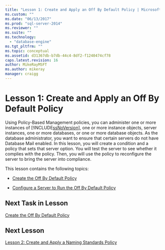```yaml
---
title: "Lesson 1: Create and Apply an Off By Default Policy | Microsoft Docs"
ms.custom: ""
ms.date: "06/13/2017"
ms.prod: "sql-server-2014"
ms.reviewer: ""
ms.suite: ""
ms.technology: 
  - "database-engine"
ms.tgt_pltfrm: ""
ms.topic: conceptual
ms.assetid: d31367db-b7db-44c4-8df2-f1240474cf78
caps.latest.revision: 16
author: MikeRayMSFT
ms.author: mikeray
manager: craigg
---
```

# Lesson 1: Create and Apply an Off By Default Policy
  Using Policy-Based Management policies, you can administer one or more instances of [!INCLUDE[ssNoVersion](../../includes/ssnoversion-md.md)], one or more instance objects, server instances, one or more databases, or one or more database objects. As the database administrator, you want to ensure that certain servers do not have Database Mail enabled. In this lesson, you will create a condition and a policy that sets that server option. You will test the server to see whether it complies with the policy. Then, you will use the policy to reconfigure the server to bring the server into compliance.  
  
 This lesson contains the following topics:  
  
-   [Create the Off By Default Policy](lesson-1-1-create-the-off-by-default-policy.md)  
  
-   [Configure a Server to Run the Off By Default Policy](lesson-1-2-configure-a-server-to-run-the-off-by-default-policy.md)  
  
## Next Task in Lesson  
 [Create the Off By Default Policy](lesson-1-1-create-the-off-by-default-policy.md)  
  
## Next Lesson  
 [Lesson 2: Create and Apply a Naming Standards Policy](lesson-2-create-and-apply-a-naming-standards-policy.md)  
  
  
